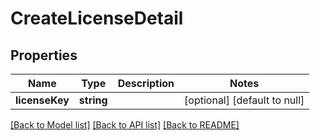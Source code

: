 # CreateLicenseDetail

## Properties
Name | Type | Description | Notes
------------ | ------------- | ------------- | -------------
**licenseKey** | **string** |  | [optional] [default to null]

[[Back to Model list]](../README.md#documentation-for-models) [[Back to API list]](../README.md#documentation-for-api-endpoints) [[Back to README]](../README.md)


